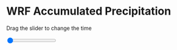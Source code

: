 <h1>WRF Accumulated Precipitation</h1>
<p>Drag the slider to change the time</p>

<div class="slidecontainer">
<input oninput='setImage(this)' class="slider" type="range" min="0" max="37" value="0" step="1" />
<img id='img'/>
</div>

<script>
var img = document.getElementById('img');
var img_array = ['/assets/images/wrf/r_wrfout_d01_2020-07-07_12:00:00.png',
'/assets/images/wrf/r_wrfout_d01_2020-07-07_13:00:00.png',
'/assets/images/wrf/r_wrfout_d01_2020-07-07_14:00:00.png',
'/assets/images/wrf/r_wrfout_d01_2020-07-07_15:00:00.png',
'/assets/images/wrf/r_wrfout_d01_2020-07-07_16:00:00.png',
'/assets/images/wrf/r_wrfout_d01_2020-07-07_17:00:00.png',
'/assets/images/wrf/r_wrfout_d01_2020-07-07_18:00:00.png',
'/assets/images/wrf/r_wrfout_d01_2020-07-07_19:00:00.png',
'/assets/images/wrf/r_wrfout_d01_2020-07-07_20:00:00.png',
'/assets/images/wrf/r_wrfout_d01_2020-07-07_21:00:00.png',
'/assets/images/wrf/r_wrfout_d01_2020-07-07_22:00:00.png',
'/assets/images/wrf/r_wrfout_d01_2020-07-07_23:00:00.png',
'/assets/images/wrf/r_wrfout_d01_2020-07-08_00:00:00.png',
'/assets/images/wrf/r_wrfout_d01_2020-07-08_01:00:00.png',
'/assets/images/wrf/r_wrfout_d01_2020-07-08_02:00:00.png',
'/assets/images/wrf/r_wrfout_d01_2020-07-08_03:00:00.png',
'/assets/images/wrf/r_wrfout_d01_2020-07-08_04:00:00.png',
'/assets/images/wrf/r_wrfout_d01_2020-07-08_05:00:00.png',
'/assets/images/wrf/r_wrfout_d01_2020-07-08_06:00:00.png',
'/assets/images/wrf/r_wrfout_d01_2020-07-08_07:00:00.png',
'/assets/images/wrf/r_wrfout_d01_2020-07-08_08:00:00.png',
'/assets/images/wrf/r_wrfout_d01_2020-07-08_09:00:00.png',
'/assets/images/wrf/r_wrfout_d01_2020-07-08_10:00:00.png',
'/assets/images/wrf/r_wrfout_d01_2020-07-08_11:00:00.png',
'/assets/images/wrf/r_wrfout_d01_2020-07-08_12:00:00.png',
'/assets/images/wrf/r_wrfout_d01_2020-07-08_13:00:00.png',
'/assets/images/wrf/r_wrfout_d01_2020-07-08_14:00:00.png',
'/assets/images/wrf/r_wrfout_d01_2020-07-08_15:00:00.png',
'/assets/images/wrf/r_wrfout_d01_2020-07-08_16:00:00.png',
'/assets/images/wrf/r_wrfout_d01_2020-07-08_17:00:00.png',
'/assets/images/wrf/r_wrfout_d01_2020-07-08_18:00:00.png',
'/assets/images/wrf/r_wrfout_d01_2020-07-08_19:00:00.png',
'/assets/images/wrf/r_wrfout_d01_2020-07-08_20:00:00.png',
'/assets/images/wrf/r_wrfout_d01_2020-07-08_21:00:00.png',
'/assets/images/wrf/r_wrfout_d01_2020-07-08_22:00:00.png',
'/assets/images/wrf/r_wrfout_d01_2020-07-08_23:00:00.png',
'/assets/images/wrf/r_wrfout_d01_2020-07-09_00:00:00.png',];
function setImage(obj)
{
        var value = obj.value;
        img.src = img_array[value];

}
</script>
